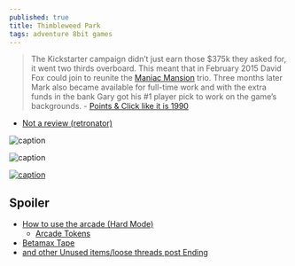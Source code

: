 ```yaml
---
published: true
title: Thimbleweed Park
tags: adventure 8bit games
---
```

> The Kickstarter campaign didn’t just earn those $375k they asked for, it went two thirds overboard. This meant that in February 2015 David Fox could join to reunite the [Maniac Mansion](https://en.wikipedia.org/wiki/Maniac_Mansion) trio. Three months later Mark also became available for full-time work and with the extra funds in the bank Gary got his #1 player pick to work on the game’s backgrounds. - [Points & Click like it is 1990](https://thimbleweedpark.com/)

- [Not a review (retronator)](https://medium.com/retronator-magazine/not-a-thimbleweed-park-review-b63cf3ed839)

![caption](https://storage.googleapis.com/images.thimbleweedpark.com/ThimbleweedParkKeyArtSept2017.png)

![caption](https://cdn-images-1.medium.com/max/2600/1*GDY1US-KFWwyyJp8H3O8BA.gif)

[![caption](https://img.youtube.com/vi/lbwwSSh_iDI/0.jpg)](https://www.youtube.com/watch?v=lbwwSSh_iDI)

## Spoiler

- [How to use the arcade (Hard Mode)](https://www.youtube.com/watch?v=lT_hmKDi6wI)
	- [Arcade Tokens](https://steamcommunity.com/app/569860/discussions/0/1471969431589040180/)
- [Betamax Tape](https://steamcommunity.com/app/569860/discussions/0/133262487497575666/)
- [and other Unused items/loose threads post Ending](https://www.reddit.com/r/thimbleweedpark/comments/673yqh/unused_itemsloose_threads_post_ending_spoilers/)
